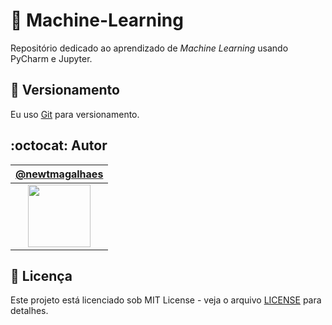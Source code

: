 # :robot: Machine-Learning

Repositório dedicado ao aprendizado de _Machine Learning_ usando PyCharm e Jupyter.

## :pencil: Versionamento

Eu uso [Git](https://git-scm.com/) para versionamento.

## :octocat: Autor

|[@newtmagalhaes](https://github.com/newtmagalhaes)|
|:---:|
|[<img src="https://avatars1.githubusercontent.com/u/55257893?s=460&v=4" width="100">](https://github.com/newtmagalhaes)|

## :scroll: Licença

Este projeto está licenciado sob MIT License - veja o arquivo [LICENSE](LICENSE) para detalhes.